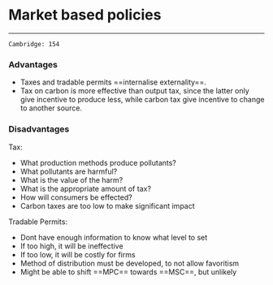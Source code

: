 # Market based policies
---
```ad-res
Cambridge: 154
```

### Advantages
- Taxes and tradable permits ==internalise externality==.
- Tax on carbon is more effective than output tax, since the latter only give incentive to produce less, while carbon tax give incentive to change to another source.

### Disadvantages
Tax:
- What production methods produce pollutants?
- What pollutants are harmful?
- What is the value of the harm?
- What is the appropriate amount of tax?
- How will consumers be effected?
- Carbon taxes are too low to make significant impact

Tradable Permits:
- Dont have enough information to know what level to set
- If too high, it will be ineffective
- If too low, it will be costly for firms
- Method of distribution must be developed, to not allow favoritism
- Might be able to shift ==MPC== towards ==MSC==, but unlikely